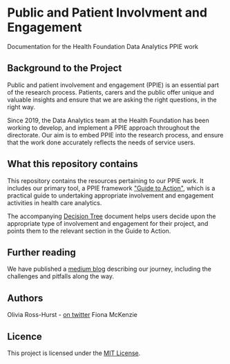 # Public and Patient Involvment and Engagement
Documentation for the Health Foundation Data Analytics PPIE work

## Background to the Project

Public and patient involvement and engagement (PPIE) is an essential part of the research process. Patients, carers and the public offer unique and valuable insights and ensure that we are asking the right questions, in the right way.

Since 2019, the Data Analytics team at the Health Foundation has been working to develop, and implement a PPIE approach throughout the directorate. Our aim is to embed PPIE into the research process, and ensure that the work done accurately reflects the needs of service users.

## What this repository contains
This repository contains the resources pertaining to our PPIE work. It includes our primary tool, a PPIE framework ["Guide to Action"](https://github.com/HFAnalyticsLab/PPIE/blob/main/PPIE%20Guide%20to%20Action%20-%20Options%20and%20Approaches%20for%20Data%20Analytics.pdf), which is a practical guide to undertaking appropriate involvement and engagement activities in health care analytics.

The accompanying [Decision Tree](https://github.com/HFAnalyticsLab/PPIE/blob/main/PPIE%20Decision%20tree.pdf) document helps users decide upon the appropriate type of involvement and engagement for their project, and points them to the relevant section in the Guide to Action.

## Further reading
We have published a [medium blog](https://medium.com/) describing our journey, including the challenges and pitfalls along the way.

## Authors
Olivia Ross-Hurst - [on twitter](https://twitter.com/Livdmc)
Fiona McKenzie

## Licence
This project is licensed under the [MIT License](https://github.com/HFAnalyticsLab/PPIE/blob/master/LICENSE).
